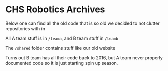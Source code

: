 # CHS Robotics Archives
Below one can find all the old code that is so old we decided to not clutter repositories with in

All A team stuff is in `/teama`, and B team stuff in `/teamb`

The `/shared` folder contains stuff like our old website

Turns out B team has all their code back to 2016, but A team never properly documented code so it is just starting spin up season.